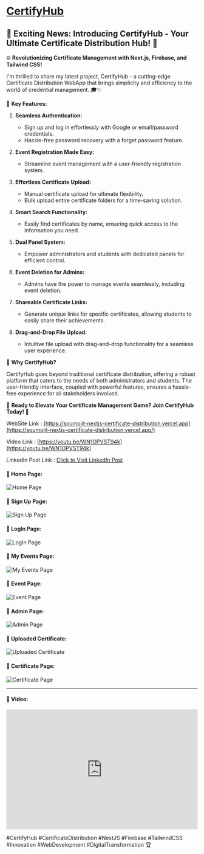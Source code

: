 # [CertifyHub](https://soumojit-nextjs-certificate-distribution.vercel.app)

##  🚀 Exciting News: Introducing CertifyHub - Your Ultimate Certificate Distribution Hub! 🚀

🌐 **Revolutionizing Certificate Management with Next.js, Firebase, and Tailwind CSS!**

I'm thrilled to share my latest project, CertifyHub - a cutting-edge Certificate Distribution WebApp that brings simplicity and efficiency to the world of credential management. 🎓✨

🔑 **Key Features:**

1. **Seamless Authentication:**

   - Sign up and log in effortlessly with Google or email/password credentials.
   - Hassle-free password recovery with a forget password feature.
2. **Event Registration Made Easy:**

   - Streamline event management with a user-friendly registration system.
3. **Effortless Certificate Upload:**

   - Manual certificate upload for ultimate flexibility.
   - Bulk upload entire certificate folders for a time-saving solution.
4. **Smart Search Functionality:**

   - Easily find certificates by name, ensuring quick access to the information you need.
5. **Dual Panel System:**

   - Empower administrators and students with dedicated panels for efficient control.
6. **Event Deletion for Admins:**

   - Admins have the power to manage events seamlessly, including event deletion.
7. **Shareable Certificate Links:**

   - Generate unique links for specific certificates, allowing students to easily share their achievements.
8. **Drag-and-Drop File Upload:**

   - Intuitive file upload with drag-and-drop functionality for a seamless user experience.

🎉 **Why CertifyHub?**

CertifyHub goes beyond traditional certificate distribution, offering a robust platform that caters to the needs of both administrators and students. The user-friendly interface, coupled with powerful features, ensures a hassle-free experience for all stakeholders involved.

🚀 **Ready to Elevate Your Certificate Management Game? Join CertifyHub Today! 🚀**

WebSite Link : [https://soumojit-nextjs-certificate-distribution.vercel.app](https://soumojit-nextjs-certificate-distribution.vercel.app/)

Video Link : [https://youtu.be/WN1OPVST94k](https://youtu.be/WN1OPVST94k)

LinkedIn Post Link : [Click to Visit LinkedIn Post](https://www.linkedin.com/posts/soumojit-shome_certifyhub-certificatedistribution-nextjs-activity-7144924837470191616-Z34S)



#### 🚀 Home Page:
![Home Page](./assets/home.png)

#### 🚀 Sign Up Page:
![Sign Up Page](./assets/signup.png)

#### 🚀 LogIn Page:
![LogIn Page](./assets/login.png)

#### 🚀 My Events Page:
![My Events Page](./assets/myevents.png)

#### 🚀 Event Page:
![Event Page](./assets/event.png)

#### 🚀 Admin Page:
![Admin Page](./assets/adminpanel.png)

#### 🚀 Uploaded Certificate:
![Uploaded Certificate](./assets/uploadedcertificate.png)

#### 🚀 Certificate Page:
![Certificate Page](./assets/certificatepage.png)

---

#### 🚀 Video:

<iframe width="100%" height="315" src="https://www.youtube.com/embed/WN1OPVST94k?si=BZbiPr5INluAKlpd" title="YouTube video player" frameborder="0" allow="accelerometer; autoplay; clipboard-write; encrypted-media; gyroscope; picture-in-picture; web-share" allowfullscreen></iframe>


#CertifyHub #CertificateDistribution #NextJS #Firebase #TailwindCSS #Innovation #WebDevelopment #DigitalTransformation 🏆

